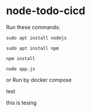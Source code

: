 # node-todo-cicd

Run these commands:


`sudo apt install nodejs`


`sudo apt install npm`


`npm install`

`node app.js`

or Run by docker compose

test

this is tesing
